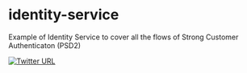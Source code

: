 # identity-service
Example of Identity Service to cover all the flows of Strong Customer Authenticaton (PSD2)


[![Twitter URL](https://img.shields.io/twitter/url/https/twitter.com/fold_left.svg?style=social&label=Follow%20%40saltedge)](https://twitter.com/intent/follow?screen_name=[saltedge])
